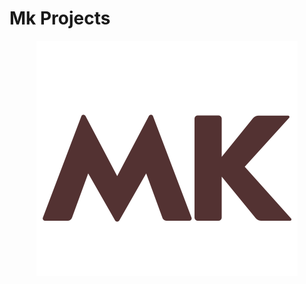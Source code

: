 # Mk Projects
<p align="center">
    <img alt="Logo" src="https://github.com/smanikandan2890/Mk/blob/master/mk.svg">
</p>
